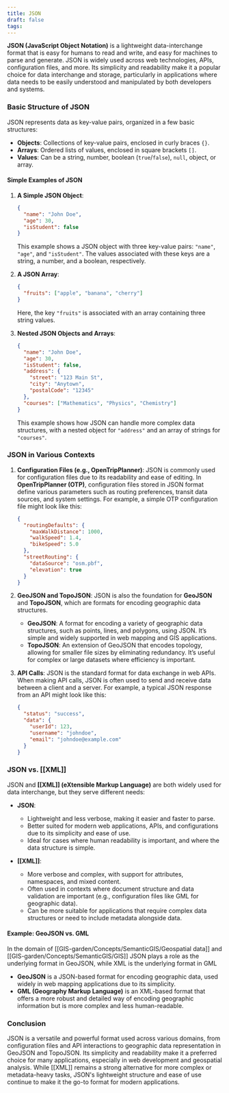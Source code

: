 ```yaml
---
title: JSON
draft: false
tags:
---
```

**JSON (JavaScript Object Notation)** is a lightweight data-interchange format that is easy for humans to read and write, and easy for machines to parse and generate. JSON is widely used across web technologies, APIs, configuration files, and more. Its simplicity and readability make it a popular choice for data interchange and storage, particularly in applications where data needs to be easily understood and manipulated by both developers and systems.

### **Basic Structure of JSON**

JSON represents data as key-value pairs, organized in a few basic structures:
- **Objects**: Collections of key-value pairs, enclosed in curly braces `{}`.
- **Arrays**: Ordered lists of values, enclosed in square brackets `[]`.
- **Values**: Can be a string, number, boolean (`true`/`false`), `null`, object, or array.

#### **Simple Examples of JSON**

1. **A Simple JSON Object**:
   ```json
   {
     "name": "John Doe",
     "age": 30,
     "isStudent": false
   }
   ```
   This example shows a JSON object with three key-value pairs: `"name"`, `"age"`, and `"isStudent"`. The values associated with these keys are a string, a number, and a boolean, respectively.

2. **A JSON Array**:
   ```json
   {
     "fruits": ["apple", "banana", "cherry"]
   }
   ```
   Here, the key `"fruits"` is associated with an array containing three string values.

3. **Nested JSON Objects and Arrays**:
   ```json
   {
     "name": "John Doe",
     "age": 30,
     "isStudent": false,
     "address": {
       "street": "123 Main St",
       "city": "Anytown",
       "postalCode": "12345"
     },
     "courses": ["Mathematics", "Physics", "Chemistry"]
   }
   ```
   This example shows how JSON can handle more complex data structures, with a nested object for `"address"` and an array of strings for `"courses"`.

### **JSON in Various Contexts**

1. **Configuration Files (e.g., OpenTripPlanner)**:
   JSON is commonly used for configuration files due to its readability and ease of editing. In **OpenTripPlanner (OTP)**, configuration files stored in JSON format define various parameters such as routing preferences, transit data sources, and system settings. For example, a simple OTP configuration file might look like this:
   ```json
   {
     "routingDefaults": {
       "maxWalkDistance": 1000,
       "walkSpeed": 1.4,
       "bikeSpeed": 5.0
     },
     "streetRouting": {
       "dataSource": "osm.pbf",
       "elevation": true
     }
   }
   ```

2. **GeoJSON and TopoJSON**:
   JSON is also the foundation for **GeoJSON** and **TopoJSON**, which are formats for encoding geographic data structures.
   - **GeoJSON**: A format for encoding a variety of geographic data structures, such as points, lines, and polygons, using JSON. It’s simple and widely supported in web mapping and GIS applications.
   - **TopoJSON**: An extension of GeoJSON that encodes topology, allowing for smaller file sizes by eliminating redundancy. It’s useful for complex or large datasets where efficiency is important.

3. **API Calls**:
   JSON is the standard format for data exchange in web APIs. When making API calls, JSON is often used to send and receive data between a client and a server. For example, a typical JSON response from an API might look like this:
   ```json
   {
     "status": "success",
     "data": {
       "userId": 123,
       "username": "johndoe",
       "email": "johndoe@example.com"
     }
   }
   ```

### **JSON vs. [[XML]]**

JSON and **[[XML]] (eXtensible Markup Language)** are both widely used for data interchange, but they serve different needs:
- **JSON**: 
  - Lightweight and less verbose, making it easier and faster to parse.
  - Better suited for modern web applications, APIs, and configurations due to its simplicity and ease of use.
  - Ideal for cases where human readability is important, and where the data structure is simple.

- **[[XML]]**: 
  - More verbose and complex, with support for attributes, namespaces, and mixed content.
  - Often used in contexts where document structure and data validation are important (e.g., configuration files like GML for geographic data).
  - Can be more suitable for applications that require complex data structures or need to include metadata alongside data.

#### **Example: GeoJSON vs. GML**
In the domain of [[GIS-garden/Concepts/SemanticGIS/Geospatial data]] and [[GIS-garden/Concepts/SemanticGIS/GIS]] JSON plays a role as the underlying format in GeoJSON, while XML is the underlying format in GML
- **GeoJSON** is a JSON-based format for encoding geographic data, used widely in web mapping applications due to its simplicity.
- **GML (Geography Markup Language)** is an XML-based format that offers a more robust and detailed way of encoding geographic information but is more complex and less human-readable.

### **Conclusion**

JSON is a versatile and powerful format used across various domains, from configuration files and API interactions to geographic data representation in GeoJSON and TopoJSON. Its simplicity and readability make it a preferred choice for many applications, especially in web development and geospatial analysis. While [[XML]] remains a strong alternative for more complex or metadata-heavy tasks, JSON's lightweight structure and ease of use continue to make it the go-to format for modern applications.